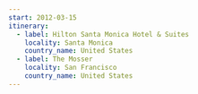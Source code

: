 ```yaml
---
start: 2012-03-15
itinerary:
  - label: Hilton Santa Monica Hotel & Suites
    locality: Santa Monica
    country_name: United States
  - label: The Mosser
    locality: San Francisco
    country_name: United States
---
```

